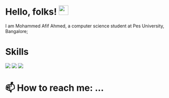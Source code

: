 
# Hello, folks! <img src="https://raw.githubusercontent.com/MartinHeinz/MartinHeinz/master/wave.gif" width="30px">
I am Mohammed Afif Ahmed, a computer science student at Pes University, Bangalore;

# Skills
![](https://img.shields.io/badge/NodeJs-informational?style=flat&logo=npm&logoColor=white&color=2bbc8a)
![](https://img.shields.io/badge/ReactJs-informational?style=flat&logo=react&logoColor=white&color=2bbc8a)
![](https://img.shields.io/badge/python-informational?style=flat&logo=python&logoColor=white&color=2bbc8a)

# 📫 How to reach me: ...




<!--
[![Header](https://raw.githubusercontent.com/MartinHeinz/<OWNER>/<OWNER>/readme_header.png "Header")](https://some-url.dev/)

**afif1400/afif1400** is a ✨ _special_ ✨ repository because its `README.md` (this file) appears on your GitHub profile.

Here are some ideas to get you started:

- 🔭 I’m currently working on ...
- 🌱 I’m currently learning ...
- 👯 I’m looking to collaborate on ...
- 🤔 I’m looking for help with ...
- 💬 Ask me about ...
- 📫 How to reach me: ...
- 😄 Pronouns: ...
- ⚡ Fun fact: ...
-->
